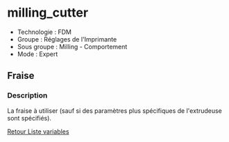 # milling_cutter

* Technologie : FDM
* Groupe : Réglages de l'Imprimante
* Sous groupe : Milling - Comportement
* Mode : Expert

## Fraise

### Description

La fraise à utiliser (sauf si des paramètres plus spécifiques de l'extrudeuse sont spécifiés). 

[Retour Liste variables](variable_list.md)